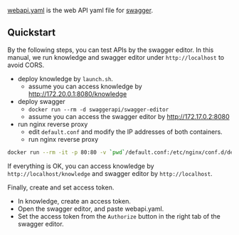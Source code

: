 [webapi.yaml](webapi.yaml) is the web API yaml file for [swagger](https://swagger.io/).

## Quickstart

By the following steps, you can test APIs by the swagger editor.
In this manual, we run knowledge and swagger editor under `http://localhost` to avoid CORS.

- deploy knowledge by `launch.sh`.
  - assume you can access knowledge by http://172.20.0.1:8080/knowledge
- deploy swagger
  - `docker run --rm -d swaggerapi/swagger-editor`
  - assume you can access the swagger editor by http://172.17.0.2:8080
- run nginx reverse proxy
  - edit `default.conf` and modify the IP addresses of both containers.
  - run nginx reverse proxy

```bash
docker run --rm -it -p 80:80 -v `pwd`/default.conf:/etc/nginx/conf.d/default.conf
```

If everything is OK, you can access knowledge by `http://localhost/knowledge` and swagger editor by `http://localhost`.

Finally, create and set access token.

- In knowledge, create an access token.
- Open the swagger editor, and paste webapi.yaml.
- Set the access token from the `Authorize` button in the right tab of the swagger editor.
